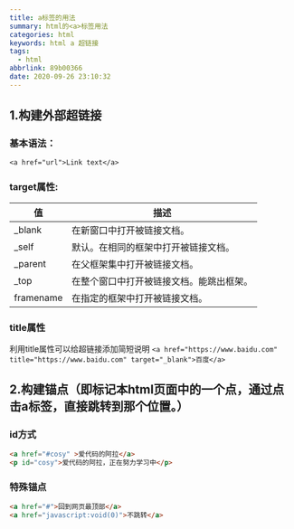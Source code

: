 ```yaml
---
title: a标签的用法
summary: html的<a>标签用法
categories: html
keywords: html a 超链接
tags:
  - html
abbrlink: 89b00366
date: 2020-09-26 23:10:32
---
```

## 1.构建外部超链接
### 基本语法：
`<a href="url">Link text</a>`
<!--more-->
### target属性:
|值|描述
|-----|-----
|_blank|在新窗口中打开被链接文档。
|_self|默认。在相同的框架中打开被链接文档。
|_parent|在父框架集中打开被链接文档。
|_top|在整个窗口中打开被链接文档。能跳出框架。
|framename|在指定的框架中打开被链接文档。
### title属性
利用title属性可以给超链接添加简短说明
`<a href="https://www.baidu.com" title="https://www.baidu.com" target="_blank">百度</a>`
## 2.构建锚点（即标记本html页面中的一个点，通过点击a标签，直接跳转到那个位置。）
### id方式
```html
<a href="#cosy" >爱代码的阿拉</a>
<p id="cosy">爱代码的阿拉，正在努力学习中</p>
```
### 特殊锚点
```html
<a href="#">回到网页最顶部</a>
<a href="javascript:void(0)">不跳转</a>
```



